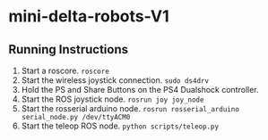 # mini-delta-robots-V1

## Running Instructions
1. Start a roscore.
`
roscore
`
2. Start the wireless joystick connection.
`
sudo ds4drv
`
3. Hold the PS and Share Buttons on the PS4 Dualshock controller.
4. Start the ROS joystick node.
`
rosrun joy joy_node
`
5. Start the rosserial arduino node.
`
rosrun rosserial_arduino serial_node.py /dev/ttyACM0
`
6. Start the teleop ROS node.
`
python scripts/teleop.py
`
